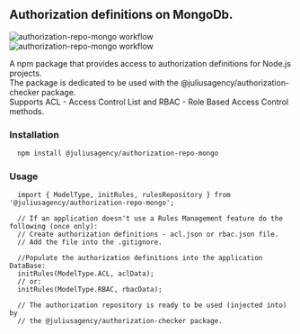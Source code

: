 ## Authorization definitions on MongoDb.
![authorization-repo-mongo workflow](https://github.com/juliusagency/jla-node-monorepo/actions/workflows/authorization-repo-mongo-test.yaml/badge.svg)
![authorization-repo-mongo workflow](https://github.com/juliusagency/jla-node-monorepo/actions/workflows/authorization-repo-mongo-github.yaml/badge.svg)

A npm package that provides access to authorization definitions for Node.js projects.  
The package is dedicated to be used with the @juliusagency/authorization-checker package.  
Supports ACL - Access Control List and RBAC - Role Based Access Control methods. 

### Installation
```bash
  npm install @juliusagency/authorization-repo-mongo
```

### Usage
```
  import { ModelType, initRules, rulesRepository } from '@juliusagency/authorization-repo-mongo';

  // If an application doesn't use a Rules Management feature do the following (once only):
  // Create authorization definitions - acl.json or rbac.json file.    
  // Add the file into the .gitignore.  

  //Populate the authorization definitions into the application DataBase:  
  initRules(ModelType.ACL, aclData);
  // or:  
  initRules(ModelType.RBAC, rbacData);

  // The authorization repository is ready to be used (injected into) by  
  // the @juliusagency/authorization-checker package.  

```
